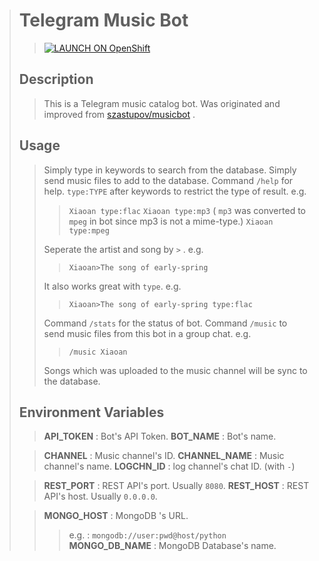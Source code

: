 ># Telegram Music Bot
>>
>>[![LAUNCH ON OpenShift](http://launch-shifter.rhcloud.com/launch/light/LAUNCH%20ON.svg)](https://openshift.redhat.com/app/console/application_type/custom?&cartridges[]=python-3.5&initial_git_url=https://github.com/rexx0520/Telegram-Music-Bot&name=Telegram%20Music%20Bot)
>>
>## Description
>>
>>This is a Telegram music catalog bot.
>>Was originated and  improved from [szastupov/musicbot](//github.com/szastupov/musicbot) .
>>
>>
>## Usage
>>
>>Simply type in keywords to search from the database.
>>Simply send music files to add to the database.
>>Command  `/help`  for help.
>>`type:TYPE` after keywords to restrict the type of result.
>>e.g.
>>>```Xiaoan type:flac```
>>>```Xiaoan type:mp3``` ( `mp3` was converted to `mpeg` in bot since mp3 is not a mime-type.) 
>>>```Xiaoan type:mpeg```
>>
>>Seperate the artist and song by `>` .
>>e.g.
>>>```Xiaoan>The song of early-spring```
>>
>>It also works great with `type`.
>>e.g.
>>>```Xiaoan>The song of early-spring type:flac```
>>
>>Command  `/stats`  for the status of bot.
>>Command `/music`  to send music files from this bot in a group chat.
>>e.g.
>>>```/music Xiaoan```
>>
>>Songs which was uploaded to the music channel will be sync to the database.
>>
>>
>## Environment Variables
>
>>**API_TOKEN** : Bot's API Token.
>>**BOT_NAME** : Bot's name.
>
>>**CHANNEL** : Music channel's ID.
>>**CHANNEL_NAME** : Music channel's name.
>>**LOGCHN_ID** : log channel's chat ID. (with `-`)
>
>>**REST_PORT** : REST API's port. Usually `8080`.
>>**REST_HOST** : REST API's host. Usually `0.0.0.0`.
>
>>**MONGO_HOST** : MongoDB 's URL.
>>>e.g. :  `mongodb://user:pwd@host/python`
>>**MONGO_DB_NAME** : MongoDB Database's name.
